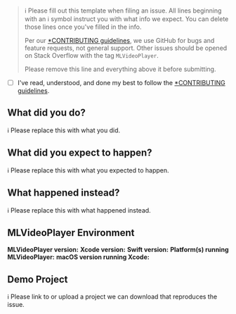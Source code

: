 > ℹ Please fill out this template when filing an issue.
> All lines beginning with an ℹ symbol instruct you with what info we expect. You can delete those lines once you've filled in the info.
>
> Per our [*CONTRIBUTING guidelines](https://github.com/micheltlutz/MLVideoPlayer/blob/master/CONTRIBUTING.md), we use GitHub for
> bugs and feature requests, not general support. Other issues should be opened on Stack Overflow with the tag `MLVideoPlayer`.
>
> Please remove this line and everything above it before submitting.

* [ ] I've read, understood, and done my best to follow the [*CONTRIBUTING guidelines](https://github.com/micheltlutz/MLVideoPlayer/blob/master/CONTRIBUTING.md).

## What did you do?

ℹ Please replace this with what you did.

## What did you expect to happen?

ℹ Please replace this with what you expected to happen.

## What happened instead?

ℹ Please replace this with what happened instead.

## MLVideoPlayer Environment

**MLVideoPlayer version:**
**Xcode version:**
**Swift version:**
**Platform(s) running MLVideoPlayer:**
**macOS version running Xcode:**

## Demo Project

ℹ Please link to or upload a project we can download that reproduces the issue.

